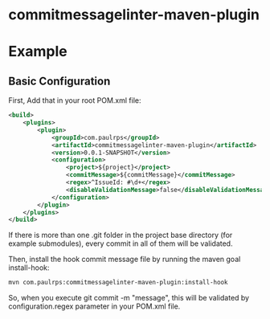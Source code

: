 # commitmessagelinter-maven-plugin

# Example

## Basic Configuration
First, Add that in your root POM.xml file:
```xml
<build>
    <plugins>
        <plugin>
            <groupId>com.paulrps</groupId>
            <artifactId>commitmessagelinter-maven-plugin</artifactId>
            <version>0.0.1-SNAPSHOT</version>
            <configuration>
                <project>${project}</project>
                <commitMessage>${commitMessage}</commitMessage>
                <regex>^IssueId: #\d+</regex>
                <disableValidationMessage>false</disableValidationMessage>
            </configuration>
        </plugin>
    </plugins>
</build>
```
If there is more than one .git folder in the project base directory (for example submodules), every commit in all of them will be validated.
 
Then, install the hook commit message file by running the maven goal install-hook:
```bash
mvn com.paulrps:commitmessagelinter-maven-plugin:install-hook
```

So, when you execute git commit -m "message", this will be validated by configuration.regex parameter in your POM.xml file.